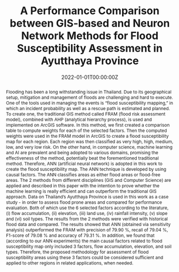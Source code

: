 ---
title: "A Performance Comparison between GIS-based and Neuron Network Methods for Flood Susceptibility Assessment in Ayutthaya Province"
authors:
- T. Vajeethaveesin
- admin

date: "2022-01-01T00:00:00Z"
doi: ""

author_notes:
- ""
- ""
- ""
- ""
- ""
- ""
- ""
- ""

# Schedule page publish date (NOT publication's date).
publishDate: "2022-01-01T00:00:00Z"

# Publication type.
# Legend: 0 = Uncategorized; 1 = Conference paper; 2 = Journal article;
# 3 = Preprint / Working Paper; 4 = Report; 5 = Book; 6 = Book section;
# 7 = Thesis; 8 = Patent
publication_types: ["2"]

# Publication name and optional abbreviated publication name.
publication: In *Trends in Sciences (Trends Sci. or TiS)*
publication_short: In *Trends in Sciences (Trends Sci. or TiS)*

abstract: Flooding has been a long withstanding issue in Thailand. Due to its geographical setup, mitigation and management of floods are challenging and hard to execute. One of the tools used in managing the events is “flood susceptibility mapping,” in which an incident probability as well as a rescue path is estimated and planned. To create one, the traditional GIS method called FRAM (flood risk assessment model), combined with AHP (analytical hierarchy process), is used and implemented on ArcGIS software. In this method, we first created a comparison table to compute weights for each of the selected factors. Then the computed weights were used in the FRAM model in ArcGIS to create a flood susceptibility map for each region. Each region was then classified as very high, high, medium, low, and very low risk. On the other hand, in computer science, machine learning and AI are prevalent and being adopted to various domains, promising the effectiveness of the method, potentially beat the forementioned traditional method. Therefore, ANN (artificial neural network) is adopted in this work to create the flood susceptibility map. The ANN technique is developed by using causal factors. The ANN classifies areas as either flood areas or flood-free areas. The 2 methods from different disciplines (GIS and Computer Science) are applied and described in this paper with the intention to prove whether the machine learning is really efficient and can outperform the traditional GIS approach. Data on Thailand’s Ayutthaya Province is used in this work as a case study - in order to assess flood prone areas and compared for performance evaluation. Both of which use the 6 selected factors according to the literature, (i) flow accumulation, (ii) elevation, (iii) land use, (iv) rainfall intensity, (v) slope and (vi) soil types. The results from the 2 methods were verified with historical flood data and compared. The results showed that ANN (obtained via sensitivity analysis) outperformed the FRAM with precision of 79.90 %, recall of 79.04 %, F1-score of 79.08 % and accuracy of 79.31 %. In addition, we found that (according to our ANN experiments) the main causal factors related to flood susceptibility map only included 3 factors, flow accumulation, elevation, and soil types. Therefore, the proposed methodology for assessment of flood susceptibility areas using these 3 factors could be considered sufficient and applied to other regions in related applications, when needed.

# Summary. An optional shortened abstract.
summary: Flooding poses a significant challenge in Thailand due to its complex geography, traditionally addressed through GIS methods like the Flood Risk Assessment Model (FRAM) combined with the Analytical Hierarchy Process (AHP). This study assesses the efficacy of Artificial Neural Networks (ANN) in flood susceptibility mapping, using data from Ayutthaya Province and incorporating 5-fold cross-validation and Stochastic Gradient Descent (SGD) for training. ANN achieved superior performance with precision of 79.90%, recall of 79.04%, F1-score of 79.08%, and accuracy of 79.31%, outperforming the traditional FRAM approach. Notably, ANN identified that only three factors—flow accumulation, elevation, and soil types—were crucial for predicting flood-prone areas. This highlights the potential for ANN to simplify and enhance flood risk assessments. Moreover, the integration of advanced machine learning techniques underscores the evolving capability of AI in addressing complex environmental challenges.

tags:
- Remote Sensing
- Flood Susceptibility Assessment
- Machine Learning
- Artificial Neural Networks
- GIS

featured: true

links:
# - name: Videos
#   url: https://www.youtube.com/channel/UCNzeAAPyZaX4EDr720q5msg
# - name: ICML talk
#   url: https://www.facebook.com/watch/live/?v=355035025132741&ref=watch_permalink
# - name: IEEE Spectrum article
#   url: https://spectrum.ieee.org/tech-talk/computing/software/deepmind-teaches-ai-teamwork
# - name: ICIAP 2017 Best Papers
#   url: https://link.springer.com/chapter/10.1007/978-3-319-60663-7_18
url_pdf: https://tis.wu.ac.th/index.php/tis/article/view/2038
url_code: https://github.com/kaopanboonyuen/rainfall-prediction-a-machine-learning-approach
url_dataset: ''
url_poster: ''
url_project: 'https://kaopanboonyuen.github.io/rainfall-prediction-a-machine-learning-approach'
url_slides: ''
url_source: ''
url_video: ''

# Featured image
# To use, add an image named `featured.jpg/png` to your page's folder. 
image:
  caption: ''
  focal_point: Center
  preview_only: false

# Associated Projects (optional).
#   Associate this publication with one or more of your projects.
#   Simply enter your project's folder or file name without extension.
#   E.g. `internal-project` references `content/project/internal-project/index.md`.
#   Otherwise, set `projects: []`.
projects: []

# Slides (optional).
#   Associate this publication with Markdown slides.
#   Simply enter your slide deck's filename without extension.
#   E.g. `slides: "example"` references `content/slides/example/index.md`.
#   Otherwise, set `slides: ""`.
slides: ""
---